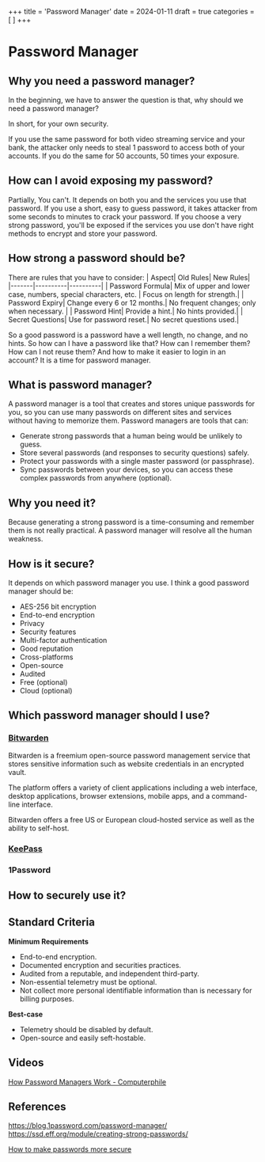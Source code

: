 +++
title = 'Password Manager'
date = 2024-01-11
draft = true
categories = [
]
+++

# Password Manager

## Why you need a password manager?

In the beginning, we have to answer the question is that, why should we need a password manager?

In short, for your own security.

If you use the same password for both video streaming service and your bank, the attacker only needs to steal 1 password to access both of your accounts.
If you do the same for 50 accounts, 50 times your exposure.

## How can I avoid exposing my password?

Partially, You can't. It depends on both you and the services you use that password.
If you use a short, easy to guess password, it takes attacker from some seconds to minutes to crack your password.
If you choose a very strong password, you'll be exposed if the services you use don't have right methods to encrypt and store your password.

## How strong a password should be?

There are rules that you have to consider:
| Aspect| Old Rules| New Rules|
|-------|----------|----------|
| Password Formula| Mix of upper and lower case, numbers, special characters, etc. | Focus on length for strength.|
| Password Expiry| Change every 6 or 12 months.| No frequent changes; only when necessary. |
| Password Hint| Provide a hint.| No hints provided.|
| Secret Questions| Use for password reset.| No secret questions used.|

So a good password is a password have a well length, no change, and no hints. So how can I have a password like that? How can I remember them? How can I not reuse them? And how to make it easier to login in an account? It is a time for password manager.

## What is password manager?

A password manager is a tool that creates and stores unique passwords for you, so you can use many passwords on different sites and services without having to memorize them.
Password managers are tools that can:

-   Generate strong passwords that a human being would be unlikely to guess.
-   Store several passwords (and responses to security questions) safely.
-   Protect your passwords with a single master password (or passphrase).
-   Sync passwords between your devices, so you can access these complex passwords from anywhere (optional).

## Why you need it?

Because generating a strong password is a time-consuming and remember them is not really practical. A password manager will resolve all the human weakness.

## How is it secure?

It depends on which password manager you use. I think a good password manager should be:

-   AES-256 bit encryption
-   End-to-end encryption
-   Privacy
-   Security features
-   Multi-factor authentication
-   Good reputation
-   Cross-platforms
-   Open-source
-   Audited
-   Free (optional)
-   Cloud (optional)

## Which password manager should I use?

### [Bitwarden](https://bitwarden.com/)

Bitwarden is a freemium open-source password management service that stores sensitive information such as website credentials in an encrypted vault.

The platform offers a variety of client applications including a web interface, desktop applications, browser extensions, mobile apps, and a command-line interface.

Bitwarden offers a free US or European cloud-hosted service as well as the ability to self-host.

### [KeePass](https://keepass.info/)

### 1Password

## How to securely use it?

## Standard Criteria

**Minimum Requirements**

-   End-to-end encryption.
-   Documented encryption and securities practices.
-   Audited from a reputable, and independent third-party.
-   Non-essential telemetry must be optional.
-   Not collect more personal identifiable information than is necessary for billing purposes.

**Best-case**

-   Telemetry should be disabled by default.
-   Open-source and easily seft-hostable.

## Videos

[How Password Managers Work - Computerphile](https://invidious.privacydev.net/embed/w68BBPDAWr8?list=WL)

## References

https://blog.1password.com/password-manager/
https://ssd.eff.org/module/creating-strong-passwords/

[How to make passwords more secure](https://youtu.be/xUp5S0nBnfc/)
